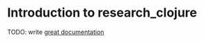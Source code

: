 # Introduction to research_clojure

TODO: write [great documentation](http://jacobian.org/writing/what-to-write/)
